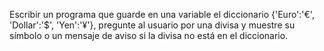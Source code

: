 Escribir un programa que guarde en una variable el diccionario {'Euro':'€', 'Dollar':'$', 'Yen':'¥'}, pregunte al usuario por una divisa y muestre su símbolo o un mensaje de aviso si la divisa no está en el diccionario.